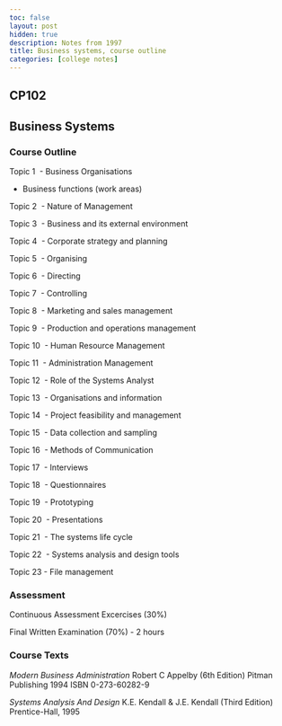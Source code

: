 ```yaml
---
toc: false
layout: post
hidden: true
description: Notes from 1997
title: Business systems, course outline
categories: [college notes]
---
```


## CP102

## Business Systems


### Course Outline



Topic 1  - Business Organisations

- Business functions (work areas)

Topic 2  - Nature of Management

Topic 3  - Business and its external environment

Topic 4  - Corporate strategy and planning

Topic 5  - Organising

Topic 6  - Directing

Topic 7  - Controlling


Topic 8  - Marketing and sales management

Topic 9  - Production and operations management

Topic 10  - Human Resource Management

Topic 11  - Administration Management



Topic 12  - Role of the Systems Analyst

Topic 13  - Organisations and information

Topic 14  - Project feasibility and management

Topic 15  - Data collection and sampling



Topic 16  - Methods of Communication

Topic 17  - Interviews

Topic 18  - Questionnaires

Topic 19  - Prototyping

Topic 20  - Presentations



Topic 21  - The systems life cycle

Topic 22  - Systems analysis and design tools

Topic 23 - File management

### Assessment

Continuous Assessment Excercises (30%)

Final Written Examination (70%) - 2 hours



### Course Texts

_Modern Business Administration_
Robert C Appelby (6th Edition)
Pitman Publishing 1994
ISBN 0-273-60282-9



_Systems Analysis And Design_
K.E. Kendall & J.E. Kendall (Third Edition)
Prentice-Hall, 1995
